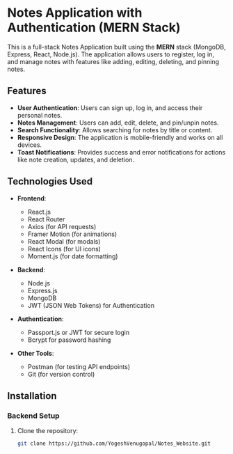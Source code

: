 # Notes Application with Authentication (MERN Stack)

This is a full-stack Notes Application built using the **MERN** stack (MongoDB, Express, React, Node.js). The application allows users to register, log in, and manage notes with features like adding, editing, deleting, and pinning notes.

## Features

- **User Authentication**: Users can sign up, log in, and access their personal notes.
- **Notes Management**: Users can add, edit, delete, and pin/unpin notes.
- **Search Functionality**: Allows searching for notes by title or content.
- **Responsive Design**: The application is mobile-friendly and works on all devices.
- **Toast Notifications**: Provides success and error notifications for actions like note creation, updates, and deletion.

## Technologies Used

- **Frontend**:
  - React.js
  - React Router
  - Axios (for API requests)
  - Framer Motion (for animations)
  - React Modal (for modals)
  - React Icons (for UI icons)
  - Moment.js (for date formatting)

- **Backend**:
  - Node.js
  - Express.js
  - MongoDB
  - JWT (JSON Web Tokens) for Authentication

- **Authentication**:
  - Passport.js or JWT for secure login
  - Bcrypt for password hashing

- **Other Tools**:
  - Postman (for testing API endpoints)
  - Git (for version control)

## Installation

### Backend Setup

1. Clone the repository:

   ```bash
   git clone https://github.com/YogeshVenugopal/Notes_Website.git